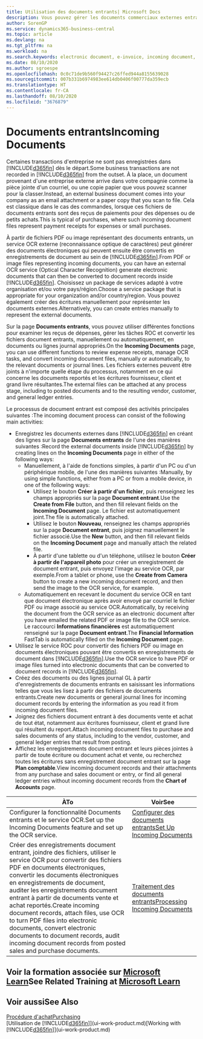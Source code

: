 ```yaml
---
title: Utilisation des documents entrants| Microsoft Docs
description: Vous pouvez gérer les documents commerciaux externes entrants, tels que des reçus de paiement ou des fichiers PDF, gérer des tâches OCR, et convertir des fichiers en documents électroniques et enregistrements.
author: SorenGP
ms.service: dynamics365-business-central
ms.topic: article
ms.devlang: na
ms.tgt_pltfrm: na
ms.workload: na
ms.search.keywords: electronic document, e-invoice, incoming document, OCR, ecommerce, document exchange, import invoice
ms.date: 08/10/2020
ms.author: sgroespe
ms.openlocfilehash: 0c0c71de9b560f94427c26ffed944a8155639028
ms.sourcegitcommit: 007b331b6974983ee614db0406f00777da359ecb
ms.translationtype: HT
ms.contentlocale: fr-CA
ms.lasthandoff: 08/10/2020
ms.locfileid: "3676879"
---
```

# <a name="incoming-documents"></a><span data-ttu-id="c4b94-103">Documents entrants</span><span class="sxs-lookup"><span data-stu-id="c4b94-103">Incoming Documents</span></span>

<span data-ttu-id="c4b94-104">Certaines transactions d'entreprise ne sont pas enregistrées dans [!INCLUDE[d365fin](includes/d365fin_md.md)] dès le départ.</span><span class="sxs-lookup"><span data-stu-id="c4b94-104">Some business transactions are not recorded in [!INCLUDE[d365fin](includes/d365fin_md.md)] from the outset.</span></span> <span data-ttu-id="c4b94-105">À la place, un document provenant d'une entreprise externe arrive dans votre compagnie comme la pièce jointe d'un courriel, ou une copie papier que vous pouvez scanner pour la classer.</span><span class="sxs-lookup"><span data-stu-id="c4b94-105">Instead, an external business document comes into your company as an email attachment or a paper copy that you scan to file.</span></span> <span data-ttu-id="c4b94-106">Cela est classique dans le cas des commandes, lorsque ces fichiers de documents entrants sont des reçus de paiements pour des dépenses ou de petits achats.</span><span class="sxs-lookup"><span data-stu-id="c4b94-106">This is typical of purchases, where such incoming document files represent payment receipts for expenses or small purchases.</span></span>

<span data-ttu-id="c4b94-107">À partir de fichiers PDF ou image représentant des documents entrants, un service OCR externe (reconnaissance optique de caractères) peut générer des documents électroniques qui peuvent ensuite être convertis en enregistrements de document au sein de [!INCLUDE[d365fin](includes/d365fin_md.md)].</span><span class="sxs-lookup"><span data-stu-id="c4b94-107">From PDF or image files representing incoming documents, you can have an external OCR service (Optical Character Recognition) generate electronic documents that can then be converted to document records inside [!INCLUDE[d365fin](includes/d365fin_md.md)].</span></span> <span data-ttu-id="c4b94-108">Choisissez un package de services adapté à votre organisation et/ou votre pays/région.</span><span class="sxs-lookup"><span data-stu-id="c4b94-108">Choose a service package that is appropriate for your organization and/or country/region.</span></span> <span data-ttu-id="c4b94-109">Vous pouvez également créer des écritures manuellement pour représenter les documents externes.</span><span class="sxs-lookup"><span data-stu-id="c4b94-109">Alternatively, you can create entries manually to represent the external documents.</span></span>  

<span data-ttu-id="c4b94-110">Sur la page **Documents entrants**, vous pouvez utiliser différentes fonctions pour examiner les reçus de dépenses, gérer les tâches ROC et convertir les fichiers document entrants, manuellement ou automatiquement, en documents ou lignes journal appropriés.</span><span class="sxs-lookup"><span data-stu-id="c4b94-110">On the **Incoming Documents** page, you can use different functions to review expense receipts, manage OCR tasks, and convert incoming document files, manually or automatically, to the relevant documents or journal lines.</span></span> <span data-ttu-id="c4b94-111">Les fichiers externes peuvent être joints à n'importe quelle étape du processus, notamment en ce qui concerne les documents reportés et les écritures fournisseur, client et grand livre résultantes.</span><span class="sxs-lookup"><span data-stu-id="c4b94-111">The external files can be attached at any process stage, including to posted documents and to the resulting vendor, customer, and general ledger entries.</span></span>

<span data-ttu-id="c4b94-112">Le processus de document entrant est composé des activités principales suivantes :</span><span class="sxs-lookup"><span data-stu-id="c4b94-112">The incoming document process can consist of the following main activities:</span></span>

* <span data-ttu-id="c4b94-113">Enregistrez les documents externes dans [!INCLUDE[d365fin](includes/d365fin_md.md)] en créant des lignes sur la page **Documents entrants** de l'une des manières suivantes :</span><span class="sxs-lookup"><span data-stu-id="c4b94-113">Record the external documents inside [!INCLUDE[d365fin](includes/d365fin_md.md)] by creating lines on the **Incoming Documents** page in either of the following ways:</span></span>
  * <span data-ttu-id="c4b94-114">Manuellement, à l'aide de fonctions simples, à partir d'un PC ou d'un périphérique mobile, de l'une des manières suivantes :</span><span class="sxs-lookup"><span data-stu-id="c4b94-114">Manually, by using simple functions, either from a PC or from a mobile device, in one of the following ways:</span></span>
    * <span data-ttu-id="c4b94-115">Utilisez le bouton **Créer à partir d'un fichier**, puis renseignez les champs appropriés sur la page **Document entrant**.</span><span class="sxs-lookup"><span data-stu-id="c4b94-115">Use the **Create from File** button, and then fill relevant fields on the **Incoming Document** page.</span></span> <span data-ttu-id="c4b94-116">Le fichier est automatiquement joint.</span><span class="sxs-lookup"><span data-stu-id="c4b94-116">The file is automatically attached.</span></span>  
    * <span data-ttu-id="c4b94-117">Utilisez le bouton **Nouveau**, renseignez les champs appropriés sur la page **Document entrant**, puis joignez manuellement le fichier associé.</span><span class="sxs-lookup"><span data-stu-id="c4b94-117">Use the **New** button, and then fill relevant fields on the **Incoming Document** page and manually attach the related file.</span></span>
    * <span data-ttu-id="c4b94-118">À partir d'une tablette ou d'un téléphone, utilisez le bouton **Créer à partir de l'appareil photo** pour créer un enregistrement de document entrant, puis envoyez l'image au service OCR, par exemple.</span><span class="sxs-lookup"><span data-stu-id="c4b94-118">From a tablet or phone, use the **Create from Camera** button to create a new incoming document record, and then send the image to the OCR service, for example.</span></span>
  * <span data-ttu-id="c4b94-119">Automatiquement en recevant le document du service OCR en tant que document électronique après avoir envoyé par courriel le fichier PDF ou image associé au service OCR.</span><span class="sxs-lookup"><span data-stu-id="c4b94-119">Automatically, by receiving the document from the OCR service as an electronic document after you have emailed the related PDF or image file to the OCR service.</span></span> <span data-ttu-id="c4b94-120">Le raccourci **Informations financières** est automatiquement renseigné sur la page **Document entrant**.</span><span class="sxs-lookup"><span data-stu-id="c4b94-120">The **Financial Information** FastTab is automatically filled on the **Incoming Document** page.</span></span>
* <span data-ttu-id="c4b94-121">Utilisez le service ROC pour convertir des fichiers PDF ou image en documents électroniques pouvant être convertis en enregistrements de document dans [!INCLUDE[d365fin](includes/d365fin_md.md)].</span><span class="sxs-lookup"><span data-stu-id="c4b94-121">Use the OCR service to have PDF or image files turned into electronic documents that can be converted to document records in [!INCLUDE[d365fin](includes/d365fin_md.md)].</span></span>
* <span data-ttu-id="c4b94-122">Créez des documents ou des lignes journal GL à partir d'enregistrements de documents entrants en saisissant les informations telles que vous les lisez à partir des fichiers de documents entrants.</span><span class="sxs-lookup"><span data-stu-id="c4b94-122">Create new documents or general journal lines for incoming document records by entering the information as you read it from incoming document files.</span></span>
* <span data-ttu-id="c4b94-123">Joignez des fichiers document entrant à des documents vente et achat de tout état, notamment aux écritures fournisseur, client et grand livre qui résultent du report.</span><span class="sxs-lookup"><span data-stu-id="c4b94-123">Attach incoming document files to purchase and sales documents of any status, including to the vendor, customer, and general ledger entries that result from posting.</span></span>
* <span data-ttu-id="c4b94-124">Affichez les enregistrements document entrant et leurs pièces jointes à partir de toute écriture ou document achat et vente, ou recherchez toutes les écritures sans enregistrement document entrant sur la page **Plan comptable**.</span><span class="sxs-lookup"><span data-stu-id="c4b94-124">View incoming document records and their attachments from any purchase and sales document or entry, or find all general ledger entries without incoming document records from the **Chart of Accounts** page.</span></span>

| <span data-ttu-id="c4b94-125">À</span><span class="sxs-lookup"><span data-stu-id="c4b94-125">To</span></span> | <span data-ttu-id="c4b94-126">Voir</span><span class="sxs-lookup"><span data-stu-id="c4b94-126">See</span></span> |
| --- | --- |
| <span data-ttu-id="c4b94-127">Configurer la fonctionnalité Documents entrants et le service OCR.</span><span class="sxs-lookup"><span data-stu-id="c4b94-127">Set up the Incoming Documents feature and set up the OCR service.</span></span> |[<span data-ttu-id="c4b94-128">Configurer des documents entrants</span><span class="sxs-lookup"><span data-stu-id="c4b94-128">Set Up Incoming Documents</span></span>](across-how-setup-income-documents.md) |
| <span data-ttu-id="c4b94-129">Créer des enregistrements document entrant, joindre des fichiers, utiliser le service OCR pour convertir des fichiers PDF en documents électroniques, convertir les documents électroniques en enregistrements de document, auditer les enregistrements document entrant à partir de documents vente et achat reportés.</span><span class="sxs-lookup"><span data-stu-id="c4b94-129">Create incoming document records, attach files, use OCR to turn PDF files into electronic documents, convert electronic documents to document records, audit incoming document records from posted sales and purchase documents.</span></span> |[<span data-ttu-id="c4b94-130">Traitement des documents entrants</span><span class="sxs-lookup"><span data-stu-id="c4b94-130">Processing Incoming Documents</span></span>](across-process-income-documents.md) |

## <a name="see-related-training-at-microsoft-learn"></a><span data-ttu-id="c4b94-131">Voir la formation associée sur [Microsoft Learn](/learn/modules/incoming-documents-dynamics-365-business-central/index)</span><span class="sxs-lookup"><span data-stu-id="c4b94-131">See Related Training at [Microsoft Learn](/learn/modules/incoming-documents-dynamics-365-business-central/index)</span></span>

## <a name="see-also"></a><span data-ttu-id="c4b94-132">Voir aussi</span><span class="sxs-lookup"><span data-stu-id="c4b94-132">See Also</span></span>

[<span data-ttu-id="c4b94-133">Procédure d'achat</span><span class="sxs-lookup"><span data-stu-id="c4b94-133">Purchasing</span></span>](purchasing-manage-purchasing.md)  
<span data-ttu-id="c4b94-134">[Utilisation de [!INCLUDE[d365fin](includes/d365fin_md.md)]](ui-work-product.md)</span><span class="sxs-lookup"><span data-stu-id="c4b94-134">[Working with [!INCLUDE[d365fin](includes/d365fin_md.md)]](ui-work-product.md)</span></span>  
